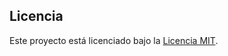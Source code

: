 
## Licencia
Este proyecto está licenciado bajo la [Licencia MIT](https://opensource.org/licenses/MIT).
